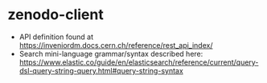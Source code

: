 # zenodo-client

- API definition found at https://inveniordm.docs.cern.ch/reference/rest_api_index/
- Search mini-language grammar/syntax described here: https://www.elastic.co/guide/en/elasticsearch/reference/current/query-dsl-query-string-query.html#query-string-syntax

